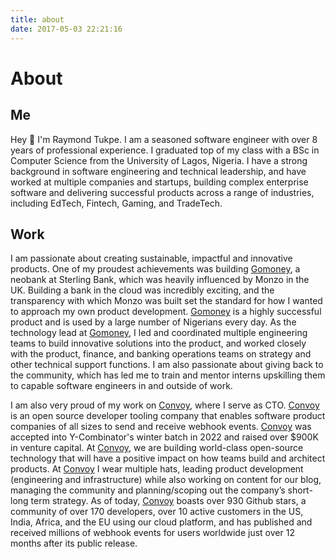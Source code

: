 ```yaml
---
title: about
date: 2017-05-03 22:21:16
---
```


# About

## Me

Hey 👋 I'm Raymond Tukpe. I am a seasoned software engineer with over 8 years of professional experience. I graduated top of my class with a BSc in Computer Science from the University of Lagos, Nigeria. I have a strong background in software engineering and technical leadership, and have worked at multiple companies and startups, building complex enterprise software and delivering successful products across a range of industries, including EdTech, Fintech, Gaming, and TradeTech.

## Work
I am passionate about creating sustainable, impactful and innovative products. One of my proudest achievements was building [Gomoney](https://gomoney.global/), a neobank at Sterling Bank, which was heavily influenced by Monzo in the UK. Building a bank in the cloud was incredibly exciting, and the transparency with which Monzo was built set the standard for how I wanted to approach my own product development. [Gomoney](https://gomoney.global/) is a highly successful product and is used by a large number of Nigerians every day. As the technology lead at [Gomoney](https://gomoney.global/), I led and coordinated multiple engineering teams to build innovative solutions into the product, and worked closely with the product, finance, and banking operations teams on strategy and other technical support functions. I am also passionate about giving back to the community, which has led me to train and mentor interns upskilling them to capable software engineers in and outside of work.

I am also very proud of my work on [Convoy](https://getconvoy.io/), where I serve as CTO. [Convoy](https://getconvoy.io/) is an open source developer tooling company that enables software product companies of all sizes to send and receive webhook events. [Convoy](https://getconvoy.io/) was accepted into Y-Combinator's winter batch in 2022 and raised over $900K in venture capital. At [Convoy](https://getconvoy.io/), we are building world-class open-source technology that will have a positive impact on how teams build and architect products.  At [Convoy](https://getconvoy.io/) I wear multiple hats, leading product development (engineering and infrastructure) while also working on content for our blog, managing the community and planning/scoping out the company’s short-long term strategy. As of today, [Convoy](https://getconvoy.io/) boasts over 930 Github stars, a community of over 170 developers, over 10 active customers in the US, India, Africa, and the EU using our cloud platform, and has published and received millions of webhook events for users worldwide just over 12 months after its public release.
